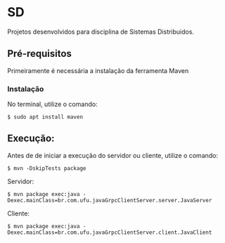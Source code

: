 # SD
Projetos desenvolvidos para disciplina de Sistemas Distribuidos.

## Pré-requisitos

Primeiramente é necessária a instalação da ferramenta Maven

### Instalação

No terminal, utilize o comando:
```
$ sudo apt install maven
```

## Execução:

Antes de de iniciar a execução do servidor ou cliente, utilize o comando:
```
$ mvn -DskipTests package
```

Servidor: 
```
$ mvn package exec:java -Dexec.mainClass=br.com.ufu.javaGrpcClientServer.server.JavaServer
```

Cliente:  
```
$ mvn package exec:java -Dexec.mainClass=br.com.ufu.javaGrpcClientServer.client.JavaClient
```
